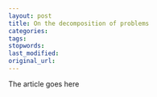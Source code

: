 ```yaml
---
layout: post
title: On the decomposition of problems
categories:
tags:
stopwords:
last_modified:
original_url: 
---
```


The article goes here

